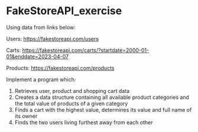 ﻿# FakeStoreAPI_exercise

Using data from links below:

Users: https://fakestoreapi.com/users

Carts: https://fakestoreapi.com/carts/?startdate=2000-01-01&enddate=2023-04-07

Products: https://fakestoreapi.com/products

Implement a program which:
1. Retrieves user, product and shopping cart data
2. Creates a data structure containing all available product categories and the total value of
products of a given category
3. Finds a cart with the highest value, determines its value and full name of its owner
4. Finds the two users living furthest away from each other

